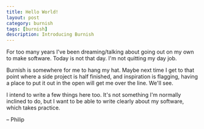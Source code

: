 ```yaml
---
title: Hello World!
layout: post
category: burnish
tags: [burnish]
description: Introducing Burnish
---
```


For too many years I've been dreaming/talking about going out on my own to make software. Today is not that day. I'm not quitting my day job.

Burnish is somewhere for me to hang my hat. Maybe next time I get to that point where a side project is half finished, and inspiration is flagging, having a place to put it out in the open will get me over the line. We'll see.

I intend to write a few things here too. It's not something I'm normally inclined to do, but I want to be able to write clearly about my software, which takes practice.

&ndash; Philip
